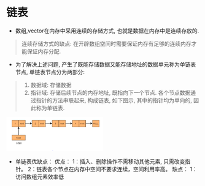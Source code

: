 # 链表
- 数组,vector在内存中采用连续的存储方式, 也就是数据在内存中是连续存放的.
> 连续存储方式的缺点: 在开辟数组空间时需要保证内存有足够的连续内存才能保证内存分配.

- 为了解决上述问题, 产生了既能存储数据又能存储地址的数据单元称为单链表节点, 单链表节点分为两部分:
> 1. 数据域: 存储数据
> 2. 指针域: 存储后续节点的内存地址, 既指向下一个节点.
> 各个节点数据通过指针的方法串联起来, 构成链表, 如下图示, 其中的指针均为单向的, 因此称为单链表.

<img src="../../image/linked_list.png" width="50%" height="50%" />

- 单链表优缺点：
优点：
1：插入、删除操作不需移动其他元素, 只需改变指针。
2：链表各个节点在内存中空间不要求连续，空间利用率高。
缺点：
1：访问数组元素效率低
